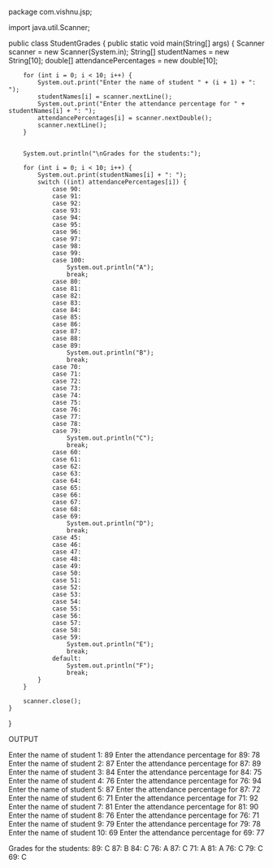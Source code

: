 package com.vishnu.jsp;

import java.util.Scanner;

public class StudentGrades {
    public static void main(String[] args) {
        Scanner scanner = new Scanner(System.in);
        String[] studentNames = new String[10];
        double[] attendancePercentages = new double[10];

        
        for (int i = 0; i < 10; i++) {
            System.out.print("Enter the name of student " + (i + 1) + ": ");
            studentNames[i] = scanner.nextLine();
            System.out.print("Enter the attendance percentage for " + studentNames[i] + ": ");
            attendancePercentages[i] = scanner.nextDouble();
            scanner.nextLine();
        }

        
        System.out.println("\nGrades for the students:");

        for (int i = 0; i < 10; i++) {
            System.out.print(studentNames[i] + ": ");
            switch ((int) attendancePercentages[i]) {
                case 90:
                case 91:
                case 92:
                case 93:
                case 94:
                case 95:
                case 96:
                case 97:
                case 98:
                case 99:
                case 100:
                    System.out.println("A");
                    break;
                case 80:
                case 81:
                case 82:
                case 83:
                case 84:
                case 85:
                case 86:
                case 87:
                case 88:
                case 89:
                    System.out.println("B");
                    break;
                case 70:
                case 71:
                case 72:
                case 73:
                case 74:
                case 75:
                case 76:
                case 77:
                case 78:
                case 79:
                    System.out.println("C");
                    break;
                case 60:
                case 61:
                case 62:
                case 63:
                case 64:
                case 65:
                case 66:
                case 67:
                case 68:
                case 69:
                    System.out.println("D");
                    break;
                case 45:
                case 46:
                case 47:
                case 48:
                case 49:
                case 50:
                case 51:
                case 52:
                case 53:
                case 54:
                case 55:
                case 56:
                case 57:
                case 58:
                case 59:
                    System.out.println("E");
                    break;
                default:
                    System.out.println("F");
                    break;
            }
        }

        scanner.close();
    }
}





OUTPUT

Enter the name of student 1: 89
Enter the attendance percentage for 89: 78
Enter the name of student 2: 87
Enter the attendance percentage for 87: 89
Enter the name of student 3: 84
Enter the attendance percentage for 84: 75
Enter the name of student 4: 76
Enter the attendance percentage for 76: 94
Enter the name of student 5: 87
Enter the attendance percentage for 87: 72
Enter the name of student 6: 71
Enter the attendance percentage for 71: 92
Enter the name of student 7: 81
Enter the attendance percentage for 81: 90
Enter the name of student 8: 76
Enter the attendance percentage for 76: 71
Enter the name of student 9: 79
Enter the attendance percentage for 79: 78
Enter the name of student 10: 69
Enter the attendance percentage for 69: 77

Grades for the students:
89: C
87: B
84: C
76: A
87: C
71: A
81: A
76: C
79: C
69: C

